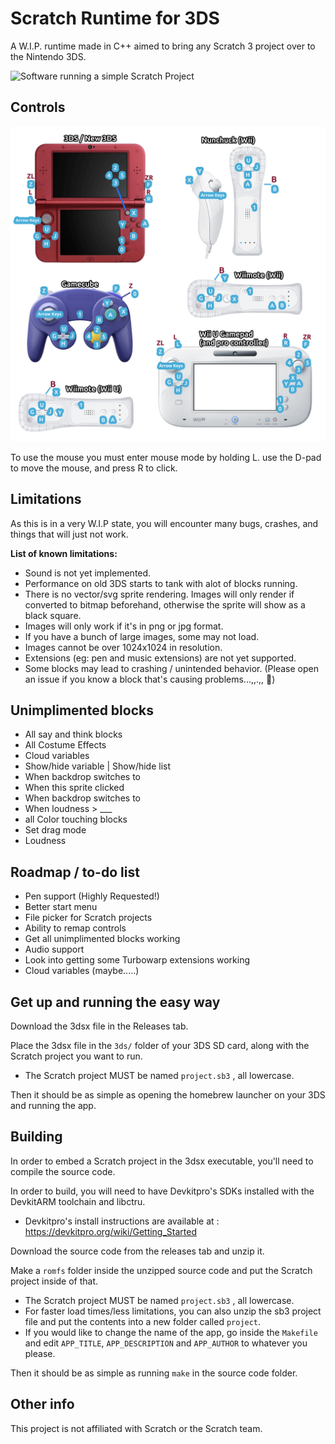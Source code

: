 

# Scratch Runtime for 3DS

A W.I.P. runtime made in C++ aimed to bring any Scratch 3 project over to the Nintendo 3DS.


![Software running a simple Scratch Project](https://raw.githubusercontent.com/NateXS/Scratch-3DS/refs/heads/main/scratchcats3ds.gif)

## Controls


![Controls](https://raw.githubusercontent.com/NateXS/Scratch-3DS/refs/heads/main/scratch%203ds%20controls.png)

To use the mouse you must enter mouse mode by holding L. use the D-pad to move the mouse, and press R to click.

## Limitations

As this is in a very W.I.P state, you will encounter many bugs, crashes, and things that will just not work. 

**List of known limitations:**
- Sound is not yet implemented.
- Performance on old 3DS starts to tank with alot of blocks running.
- There is no vector/svg sprite rendering. Images will only render if converted to bitmap beforehand, otherwise the sprite will show as a black square.
- Images will only work if it's in png or jpg format.
- If you have a bunch of large images, some may not load.
- Images cannot be over 1024x1024 in resolution.
- Extensions (eg: pen and music extensions) are not yet supported.
- Some blocks may lead to crashing / unintended behavior. (Please open an issue if you know a block that's causing problems...,,.,, 🥺)


## Unimplimented blocks
- All say and think blocks
- All Costume Effects
- Cloud variables
- Show/hide variable | Show/hide list
- When backdrop switches to
- When this sprite clicked
- When backdrop switches to
- When loudness > ___
- all Color touching blocks
- Set drag mode
- Loudness

## Roadmap / to-do list
- Pen support (Highly Requested!)
- Better start menu
- File picker for Scratch projects
- Ability to remap controls
- Get all unimplimented blocks working
- Audio support
- Look into getting some Turbowarp extensions working
- Cloud variables (maybe.....)


## Get up and running the easy way

Download the 3dsx file in the Releases tab.

Place the 3dsx file in the `3ds/` folder of your 3DS SD card, along with the Scratch project you want to run.
- The Scratch project MUST be named `project.sb3` , all lowercase.

Then it should be as simple as opening the homebrew launcher on your 3DS and running the app.


## Building

In order to embed a Scratch project in the 3dsx executable, you'll need to compile the source code.

In order to build, you will need to have Devkitpro's SDKs installed with the DevkitARM toolchain and libctru.

- Devkitpro's install instructions are available at : https://devkitpro.org/wiki/Getting_Started

Download the source code from the releases tab and unzip it.

Make a `romfs` folder inside the unzipped source code and put the Scratch project inside of that.
- The Scratch project MUST be named `project.sb3` , all lowercase.
- For faster load times/less limitations, you can also unzip the sb3 project file and put the contents into a new folder called `project`.
- If you would like to  change the name of the app, go inside the `Makefile` and edit
`APP_TITLE`, `APP_DESCRIPTION` and `APP_AUTHOR` to whatever you please.

Then it should be as simple as running `make` in the source code folder.

## Other info

This project is not affiliated with Scratch or the Scratch team.
